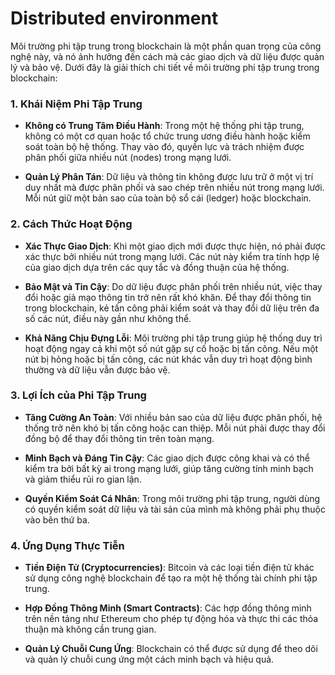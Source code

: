 # Distributed environment

Môi trường phi tập trung trong blockchain là một phần quan trọng của công nghệ này, và nó ảnh hưởng đến cách mà các giao dịch và dữ liệu được quản lý và bảo vệ. Dưới đây là giải thích chi tiết về môi trường phi tập trung trong blockchain:

### 1. **Khái Niệm Phi Tập Trung**

- **Không có Trung Tâm Điều Hành**: Trong một hệ thống phi tập trung, không có một cơ quan hoặc tổ chức trung ương điều hành hoặc kiểm soát toàn bộ hệ thống. Thay vào đó, quyền lực và trách nhiệm được phân phối giữa nhiều nút (nodes) trong mạng lưới.

- **Quản Lý Phân Tán**: Dữ liệu và thông tin không được lưu trữ ở một vị trí duy nhất mà được phân phối và sao chép trên nhiều nút trong mạng lưới. Mỗi nút giữ một bản sao của toàn bộ sổ cái (ledger) hoặc blockchain.

### 2. **Cách Thức Hoạt Động**

- **Xác Thực Giao Dịch**: Khi một giao dịch mới được thực hiện, nó phải được xác thực bởi nhiều nút trong mạng lưới. Các nút này kiểm tra tính hợp lệ của giao dịch dựa trên các quy tắc và đồng thuận của hệ thống.

- **Bảo Mật và Tin Cậy**: Do dữ liệu được phân phối trên nhiều nút, việc thay đổi hoặc giả mạo thông tin trở nên rất khó khăn. Để thay đổi thông tin trong blockchain, kẻ tấn công phải kiểm soát và thay đổi dữ liệu trên đa số các nút, điều này gần như không thể.

- **Khả Năng Chịu Đựng Lỗi**: Môi trường phi tập trung giúp hệ thống duy trì hoạt động ngay cả khi một số nút gặp sự cố hoặc bị tấn công. Nếu một nút bị hỏng hoặc bị tấn công, các nút khác vẫn duy trì hoạt động bình thường và dữ liệu vẫn được bảo vệ.

### 3. **Lợi Ích của Phi Tập Trung**

- **Tăng Cường An Toàn**: Với nhiều bản sao của dữ liệu được phân phối, hệ thống trở nên khó bị tấn công hoặc can thiệp. Mỗi nút phải được thay đổi đồng bộ để thay đổi thông tin trên toàn mạng.

- **Minh Bạch và Đáng Tin Cậy**: Các giao dịch được công khai và có thể kiểm tra bởi bất kỳ ai trong mạng lưới, giúp tăng cường tính minh bạch và giảm thiểu rủi ro gian lận.

- **Quyền Kiểm Soát Cá Nhân**: Trong môi trường phi tập trung, người dùng có quyền kiểm soát dữ liệu và tài sản của mình mà không phải phụ thuộc vào bên thứ ba.

### 4. **Ứng Dụng Thực Tiễn**

- **Tiền Điện Tử (Cryptocurrencies)**: Bitcoin và các loại tiền điện tử khác sử dụng công nghệ blockchain để tạo ra một hệ thống tài chính phi tập trung.

- **Hợp Đồng Thông Minh (Smart Contracts)**: Các hợp đồng thông minh trên nền tảng như Ethereum cho phép tự động hóa và thực thi các thỏa thuận mà không cần trung gian.

- **Quản Lý Chuỗi Cung Ứng**: Blockchain có thể được sử dụng để theo dõi và quản lý chuỗi cung ứng một cách minh bạch và hiệu quả.
